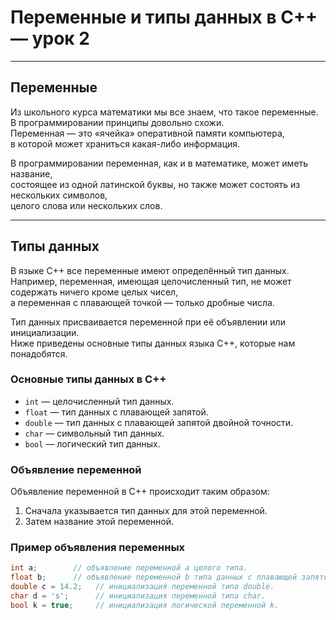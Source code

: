 # Переменные и типы данных в C++ — урок 2

---

## Переменные

Из школьного курса математики мы все знаем, что такое переменные.  
В программировании принципы довольно схожи.  
Переменная — это «ячейка» оперативной памяти компьютера,  
в которой может храниться какая-либо информация.

В программировании переменная, как и в математике, может иметь название,  
состоящее из одной латинской буквы, но также может состоять из нескольких символов,  
целого слова или нескольких слов.

---

## Типы данных

В языке С++ все переменные имеют определённый тип данных.  
Например, переменная, имеющая целочисленный тип, не может содержать ничего кроме целых чисел,  
а переменная с плавающей точкой — только дробные числа.

Тип данных присваивается переменной при её объявлении или инициализации.  
Ниже приведены основные типы данных языка C++, которые нам понадобятся.

### Основные типы данных в C++
- `int` — целочисленный тип данных.
- `float` — тип данных с плавающей запятой.
- `double` — тип данных с плавающей запятой двойной точности.
- `char` — символьный тип данных.
- `bool` — логический тип данных.

### **Объявление переменной**

Объявление переменной в C++ происходит таким образом: 

1. Сначала указывается тип данных для этой переменной.  
2. Затем название этой переменной.

### Пример объявления переменных
```cpp
int a;        // объявление переменной a целого типа. 
float b;      // объявление переменной b типа данных с плавающей запятой. 
double c = 14.2;   // инициализация переменной типа double. 
char d = 's';      // инициализация переменной типа char. 
bool k = true;     // инициализация логической переменной k.
